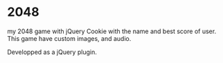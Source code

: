 # 2048
my 2048 game with jQuery
Cookie with the name and best score of user.
This game have custom images, and audio.

Developped as a jQuery plugin.
